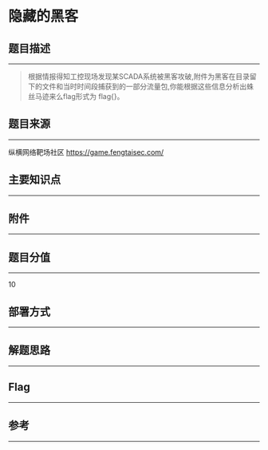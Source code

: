 # 隐藏的黑客

## 题目描述
---
> 根据情报得知工控现场发现某SCADA系统被黑客攻破,附件为黑客在目录留下的文件和当时时间段捕获到的一部分流量包,你能根据这些信息分析出蛛丝马迹来么flag形式为 flag{}。

## 题目来源
---
纵横网络靶场社区 https://game.fengtaisec.com/

## 主要知识点
---


## 附件
---


## 题目分值
---
10

## 部署方式
---


## 解题思路
---


## Flag
---


## 参考
---
